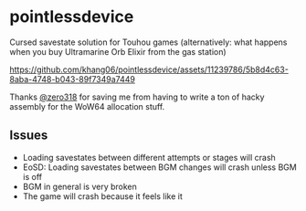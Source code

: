 # pointlessdevice
Cursed savestate solution for Touhou games (alternatively: what happens when you buy Ultramarine Orb Elixir from the gas station)

https://github.com/khang06/pointlessdevice/assets/11239786/5b8d4c63-8aba-4748-b043-89f7349a7449

Thanks [@zero318](https://github.com/zero318) for saving me from having to write a ton of hacky assembly for the WoW64 allocation stuff.

## Issues
* Loading savestates between different attempts or stages will crash
* EoSD: Loading savestates between BGM changes will crash unless BGM is off
* BGM in general is very broken
* The game will crash because it feels like it
